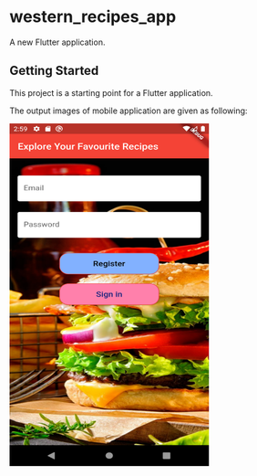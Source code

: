 # western_recipes_app

A new Flutter application.

## Getting Started

This project is a starting point for a Flutter application.

The output images of mobile application are given as following:

<img src="assets/auth.png" width="350" height="600">
